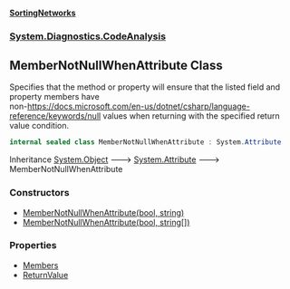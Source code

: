 #### [SortingNetworks](./index.md 'index')
### [System.Diagnostics.CodeAnalysis](./System-Diagnostics-CodeAnalysis.md 'System.Diagnostics.CodeAnalysis')
## MemberNotNullWhenAttribute Class
Specifies that the method or property will ensure that the listed field and property members have  
non-https://docs.microsoft.com/en-us/dotnet/csharp/language-reference/keywords/null values when returning with the specified return value condition.  
```csharp
internal sealed class MemberNotNullWhenAttribute : System.Attribute
```
Inheritance [System.Object](https://docs.microsoft.com/en-us/dotnet/api/System.Object 'System.Object') &#129106; [System.Attribute](https://docs.microsoft.com/en-us/dotnet/api/System.Attribute 'System.Attribute') &#129106; MemberNotNullWhenAttribute  
### Constructors
- [MemberNotNullWhenAttribute(bool, string)](./System-Diagnostics-CodeAnalysis-MemberNotNullWhenAttribute-MemberNotNullWhenAttribute(bool_string).md 'System.Diagnostics.CodeAnalysis.MemberNotNullWhenAttribute.MemberNotNullWhenAttribute(bool, string)')
- [MemberNotNullWhenAttribute(bool, string[])](./System-Diagnostics-CodeAnalysis-MemberNotNullWhenAttribute-MemberNotNullWhenAttribute(bool_string--).md 'System.Diagnostics.CodeAnalysis.MemberNotNullWhenAttribute.MemberNotNullWhenAttribute(bool, string[])')
### Properties
- [Members](./System-Diagnostics-CodeAnalysis-MemberNotNullWhenAttribute-Members.md 'System.Diagnostics.CodeAnalysis.MemberNotNullWhenAttribute.Members')
- [ReturnValue](./System-Diagnostics-CodeAnalysis-MemberNotNullWhenAttribute-ReturnValue.md 'System.Diagnostics.CodeAnalysis.MemberNotNullWhenAttribute.ReturnValue')
